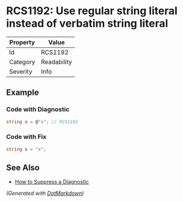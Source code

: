 # RCS1192: Use regular string literal instead of verbatim string literal

| Property | Value       |
| -------- | ----------- |
| Id       | RCS1192     |
| Category | Readability |
| Severity | Info        |

## Example

### Code with Diagnostic

```csharp
string s = @"x"; // RCS1192
```

### Code with Fix

```csharp
string s = "x";
```

## See Also

* [How to Suppress a Diagnostic](../HowToConfigureAnalyzers.md#how-to-suppress-a-diagnostic)


*\(Generated with [DotMarkdown](http://github.com/JosefPihrt/DotMarkdown)\)*